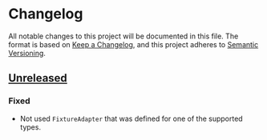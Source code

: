 # Changelog
All notable changes to this project will be documented in this file.
The format is based on [Keep a Changelog](https://keepachangelog.com/en/1.0.0/),
and this project adheres to [Semantic Versioning](https://semver.org/spec/v2.0.0.html).

## [Unreleased]
### Fixed
- Not used `FixtureAdapter` that was defined for one of the supported types.
 
[Unreleased]: https://github.com/bluegroundltd/fixtures/compare/1.0.7..HEAD
